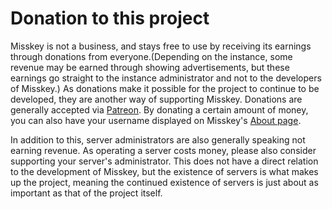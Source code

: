 # Donation to this project
Misskey is not a business, and stays free to use by receiving its earnings through donations from everyone.(Depending on the instance, some revenue may be earned through showing advertisements, but these earnings go straight to the instance administrator and not to the developers of Misskey.) As donations make it possible for the project to continue to be developed, they are another way of supporting Misskey. Donations are generally accepted via [Patreon](https://www.patreon.com/syuilo). By donating a certain amount of money, you can also have your username displayed on Misskey's [About page](/en/docs/misskey).

In addition to this, server administrators are also generally speaking not earning revenue. As operating a server costs money, please also consider supporting your server's administrator. This does not have a direct relation to the development of Misskey, but the existence of servers is what makes up the project, meaning the continued existence of servers is just about as important as that of the project itself.
